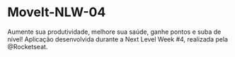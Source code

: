 # MoveIt-NLW-04
Aumente sua produtividade, melhore sua saúde, ganhe pontos e suba de nível! Aplicação desenvolvida durante a Next Level Week #4, realizada pela @Rocketseat.
